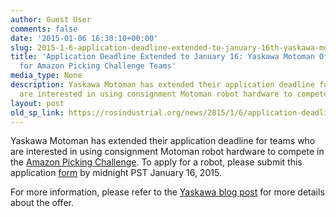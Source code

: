 ```yaml
---
author: Guest User
comments: false
date: '2015-01-06 16:30:10+00:00'
slug: 2015-1-6-application-deadline-extended-to-january-16th-yaskawa-motoman-offer-of-robots-for-amazon-picking-challenge-teams
title: 'Application Deadline Extended to January 16: Yaskawa Motoman Offers Robots
  for Amazon Picking Challenge Teams'
media_type: None
description: Yaskawa Motoman has extended their application deadline for teams who
  are interested in using consignment Motoman robot hardware to compete in the ...
layout: post
old_sp_link: https://rosindustrial.org/news/2015/1/6/application-deadline-extended-to-january-16th-yaskawa-motoman-offer-of-robots-for-amazon-picking-challenge-teams
---
```


Yaskawa Motoman has extended their application deadline for teams who are interested in using consignment Motoman robot hardware to compete in the [Amazon Picking Challenge](http://amazonpickingchallenge.org/). To apply for a robot, please submit this application [form](http://rosindustrial.org/apc-motoman) by midnight PST January 16, 2015.

For more information, please refer to the [Yaskawa blog post](http://www.motoman.com/blog/index.php/yaskawa-motoman-offers-robots-amazon-picking-challenge-teams/#sthash.4Fd0iDyr.HWAAPFuj.dpbs) for more details about the offer.


